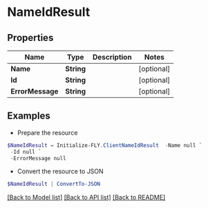# NameIdResult
## Properties

Name | Type | Description | Notes
------------ | ------------- | ------------- | -------------
**Name** | **String** |  | [optional] 
**Id** | **String** |  | [optional] 
**ErrorMessage** | **String** |  | [optional] 

## Examples

- Prepare the resource
```powershell
$NameIdResult = Initialize-FLY.ClientNameIdResult  -Name null `
 -Id null `
 -ErrorMessage null
```

- Convert the resource to JSON
```powershell
$NameIdResult | ConvertTo-JSON
```

[[Back to Model list]](../README.md#documentation-for-models) [[Back to API list]](../README.md#documentation-for-api-endpoints) [[Back to README]](../README.md)

